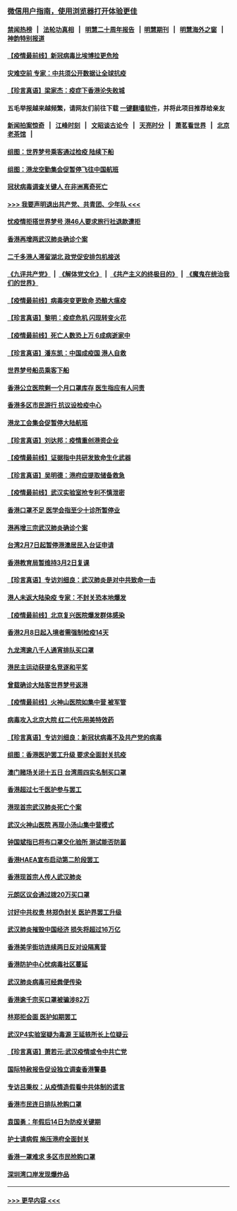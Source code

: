 ### [微信用户指南，使用浏览器打开体验更佳](https://github.com/gfw-breaker/banned-news1/blob/master/indexes/wechat-guide.md?t=0)
#### [禁闻热榜](热点新闻.md?t=0)  &nbsp;&nbsp;|&nbsp;&nbsp; [法轮功真相](https://github.com/gfw-breaker/truth/blob/master/README.md?t=0) &nbsp;&nbsp;|&nbsp;&nbsp; [明慧二十周年报告](https://github.com/gfw-breaker/mh-reports/blob/master/README.md?t=0) &nbsp;&nbsp;|&nbsp;&nbsp;[明慧期刊](https://github.com/gfw-breaker/mh-qikan) &nbsp;&nbsp;|&nbsp;&nbsp; [明慧海外之窗](https://github.com/gfw-breaker/mh-news/blob/master/README.md?t=0) &nbsp;&nbsp;|&nbsp;&nbsp; [神韵特别报道](https://github.com/gfw-breaker/mh-news/blob/master/shenyun.md?t=0)
#### [【疫情最前线】新冠病毒比埃博拉更危险](../pages/nsc415/n11862199.md?t=02120911) 
#### [灾难空前 专家：中共须公开数据让全球抗疫](../pages/nsc415/n11862162.md?t=02120911) 
#### [【珍言真语】梁家杰：疫症下香港沦失败城](../pages/nsc415/n11861588.md?t=02120911) 
#### 五毛举报越来越频繁，请网友们前往下载 [一键翻墙软件](https://github.com/gfw-breaker/ssr-accounts)，并将此项目推荐给亲友
#### [新闻拍案惊奇](https://github.com/gfw-breaker/banned-news1/blob/master/pages/link4.md) &nbsp;&nbsp;|&nbsp;&nbsp; [江峰时刻](https://github.com/gfw-breaker/banned-news1/blob/master/pages/link4.md) &nbsp;&nbsp;|&nbsp;&nbsp; [文昭谈古论今](https://github.com/gfw-breaker/banned-news1/blob/master/pages/link4.md) &nbsp;&nbsp;|&nbsp;&nbsp; [天亮时分](https://github.com/gfw-breaker/banned-news1/blob/master/pages/link4.md) &nbsp;&nbsp;|&nbsp;&nbsp; [萧茗看世界](https://github.com/gfw-breaker/banned-news1/blob/master/pages/link4.md) &nbsp;&nbsp;|&nbsp;&nbsp; [北京老茶馆](https://github.com/gfw-breaker/banned-news1/blob/master/pages/link4.md) &nbsp;&nbsp;|&nbsp;&nbsp; 
#### [组图：世界梦号乘客通过检疫 陆续下船](../pages/nsc415/n11858302.md?t=02120911) 
#### [组图：港龙空勤集会促暂停飞往中国航班](../pages/nsc415/n11858190.md?t=02120911) 
#### [冠状病毒调查关键人 在非洲离奇死亡](../pages/nsc415/n11859798.md?t=02120911) 
#### [>>> 我要声明退出共产党、共青团、少年队 <<<](https://github.com/begood0513/goodnews/blob/master/quit/letter.md) 
#### [忧疫情拒搭世界梦号 港46人要求旅行社退款遭拒](../pages/nsc415/n11859849.md?t=02120911) 
#### [香港再增两武汉肺炎确诊个案](../pages/nsc415/n11859833.md?t=02120911) 
#### [二千多港人滞留湖北 政党促安排包机接送](../pages/nsc415/n11859831.md?t=02120911) 
#### [《九评共产党》](https://github.com/begood0513/9ping.md/blob/master/README.md) &nbsp;|&nbsp; [《解体党文化》](../../../../jtdwh.md/blob/master/README.md)  &nbsp;|&nbsp; [《共产主义的终极目的》](../../../../gczydzjmd.md/blob/master/README.md) &nbsp;|&nbsp; [《魔鬼在统治我们的世界》](../../../../mgztzwmdsj.md/blob/master/README.md) 
#### [【疫情最前线】病毒突变更致命 恐酿大瘟疫](../pages/nsc415/n11859604.md?t=02120911) 
#### [【珍言真语】黎明：疫症危机 闪现转变火花](../pages/nsc415/n11859199.md?t=02120911) 
#### [【疫情最前线】死亡人数恐上万 6成病逝家中](../pages/nsc415/n11856687.md?t=02120911) 
#### [【珍言真语】潘东凯：中国成疫国 港人自救](../pages/nsc415/n11856962.md?t=02120911) 
#### [世界梦号船员乘客下船](../pages/nsc415/n11856883.md?t=02120911) 
#### [香港公立医院剩一个月口罩库存 医生指应有人问责](../pages/nsc415/n11856875.md?t=02120911) 
#### [香港多区市民游行 抗议设检疫中心](../pages/nsc415/n11856866.md?t=02120911) 
#### [港龙工会集会促暂停大陆航班](../pages/nsc415/n11856840.md?t=02120911) 
#### [【珍言真语】刘达邦：疫情重创港资企业](../pages/nsc415/n11854274.md?t=02120911) 
#### [【疫情最前线】证据指中共研发致命生化武器](../pages/nsc415/n11853087.md?t=02120911) 
#### [【珍言真语】吴明德：港府应提取储备救急](../pages/nsc415/n11852734.md?t=02120911) 
#### [【疫情最前线】武汉实验室抢专利不慎泄密](../pages/nsc415/n11850310.md?t=02120911) 
#### [香港口罩不足 医学会指至少十诊所暂停业](../pages/nsc415/n11850301.md?t=02120911) 
#### [港再增三宗武汉肺炎确诊个案](../pages/nsc415/n11850328.md?t=02120911) 
#### [台湾2月7日起暂停港澳居民入台证申请](../pages/nsc415/n11850304.md?t=02120911) 
#### [香港教育局暂维持3月2日复课](../pages/nsc415/n11850260.md?t=02120911) 
#### [【珍言真语】专访刘细良：武汉肺炎是对中共致命一击](../pages/nsc415/n11849934.md?t=02120911) 
#### [港人未返大陆染疫 专家：不封关恐本地爆发](../pages/nsc415/n11848021.md?t=02120911) 
#### [【疫情最前线】北京复兴医院爆发群体感染](../pages/nsc415/n11847626.md?t=02120911) 
#### [香港2月8日起入境者需强制检疫14天](../pages/nsc415/n11847658.md?t=02120911) 
#### [九龙湾逾八千人通宵排队买口罩](../pages/nsc415/n11847647.md?t=02120911) 
#### [港民主运动获提名竞逐和平奖](../pages/nsc415/n11847633.md?t=02120911) 
#### [曾载确诊大陆客世界梦号返港](../pages/nsc415/n11847608.md?t=02120911) 
#### [【疫情最前线】火神山医院如集中营 被军管](../pages/nsc415/n11847524.md?t=02120911) 
#### [病毒攻入北京大院 红二代先用美特效药](../pages/nsc415/n11847427.md?t=02120911) 
#### [【珍言真语】专访刘细良：新冠状病毒不及共产党的病毒](../pages/nsc415/n11847164.md?t=02120911) 
#### [组图：香港医护罢工升级 要求全面封关抗疫](../pages/nsc415/n11844107.md?t=02120911) 
#### [澳门赌场关闭十五日 台湾周四实名制买口罩](../pages/nsc415/n11845083.md?t=02120911) 
#### [香港超过七千医护参与罢工](../pages/nsc415/n11845051.md?t=02120911) 
#### [港现首宗武汉肺炎死亡个案](../pages/nsc415/n11844998.md?t=02120911) 
#### [武汉火神山医院 再现小汤山集中营模式](../pages/nsc415/n11844763.md?t=02120911) 
#### [钟国斌指已将布口罩交化验所 测试能否防菌](../pages/nsc415/n11842783.md?t=02120911) 
#### [香港HAEA宣布启动第二阶段罢工](../pages/nsc415/n11842723.md?t=02120911) 
#### [香港现首宗人传人武汉肺炎](../pages/nsc415/n11842766.md?t=02120911) 
#### [元朗区议会通过拨20万买口罩](../pages/nsc415/n11842754.md?t=02120911) 
#### [讨好中共权贵 林郑伪封关 医护界罢工升级](../pages/nsc415/n11842359.md?t=02120911) 
#### [武汉肺炎摧毁中国经济 损失将超过16万亿](../pages/nsc415/n11839723.md?t=02120911) 
#### [香港美孚街坊连续两日反对设隔离营](../pages/nsc415/n11839962.md?t=02120911) 
#### [香港防护中心忧病毒社区蔓延](../pages/nsc415/n11839933.md?t=02120911) 
#### [武汉肺炎病毒可经粪便传染](../pages/nsc415/n11839939.md?t=02120911) 
#### [香港逾千宗买口罩被骗涉82万](../pages/nsc415/n11839914.md?t=02120911) 
#### [林郑拒会面 医护如期罢工](../pages/nsc415/n11839892.md?t=02120911) 
#### [武汉P4实验室疑为毒源 王延轶所长上位疑云](../pages/nsc415/n11835543.md?t=02120911) 
#### [【珍言真语】萧若元:武汉疫情或令中共亡党](../pages/nsc415/n11829394.md?t=02120911) 
#### [国际特赦报告促设独立调查香港警暴](../pages/nsc415/n11833845.md?t=02120911) 
#### [专访吕秉权：从疫情造假看中共体制的谎言](../pages/nsc415/n11833813.md?t=02120911) 
#### [香港市民连日排队抢购口罩](../pages/nsc415/n11833794.md?t=02120911) 
#### [袁国勇：年假后14日为防疫关键期](../pages/nsc415/n11831088.md?t=02120911) 
#### [护士请病假 施压港府全面封关](../pages/nsc415/n11831030.md?t=02120911) 
#### [香港一罩难求 多区市民抢购口罩](../pages/nsc415/n11831002.md?t=02120911) 
#### [深圳湾口岸发现爆炸品](../pages/nsc415/n11828802.md?t=02120911) 

----
#### [ >>> 更早内容 <<< ](../indexes/nsc415-earlier.md)
